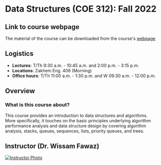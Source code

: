 # Data Structures (COE 312): Fall 2022

## Link to course webpage

The material of the course can be downloaded from the course's [webpage](https://wissamfawaz.com/COE312)

## Logistics

- **Lectures**: T/Th 9:30 a.m. - 10:45 a.m. and 2:00 p.m. - 3:15 p.m.
- **Locations**: Zakhem Eng. 406 (Morning)
- **Office hours**: T/Th 11:00 a.m. - 1:30 p.m. and W 09:30 a.m. - 12:00 p.m.

## Overview

### What is this course about?

This course provides an introduction to data structures and algorithms. More specifically, it touches on the
basic principles underlying algorithm performance analysis and data structure design by covering
algorithm analysis, stacks, queues, sequences, lists, priority queues, and trees.

## Instructor (Dr. Wissam Fawaz)

[![Instructor Photo](img/wissam-fawaz.png)](https://wissamfawaz.com/)
